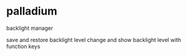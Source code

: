# palladium
backlight manager

save and restore backlight level
change and show backlight level with function keys

